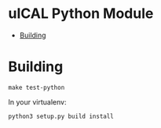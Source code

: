 uICAL Python Module  <!-- omit in toc -->
===================

- [Building](#building)

# Building
```
make test-python
```

In your virtualenv:
```
python3 setup.py build install
```
